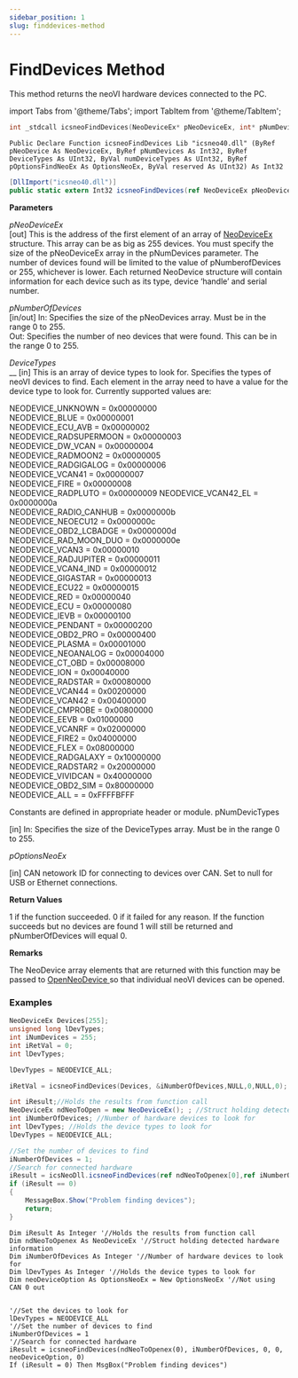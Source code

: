 ```yaml
---
sidebar_position: 1
slug: finddevices-method
---
```

# FindDevices Method

This method returns the neoVI hardware devices connected to the PC.

import Tabs from '@theme/Tabs';
import TabItem from '@theme/TabItem';

<Tabs>
<TabItem value="cpp" label="C/C++ Declare" default>

```cpp
int _stdcall icsneoFindDevices(NeoDeviceEx* pNeoDeviceEx, int* pNumDevices ,unsigned int* DeviceTypes,unsigned int numDeviceTypes,POptionsFindNeoEx* pOptionsNeoEx,unsigned int* reserved); 
```
</TabItem>

<TabItem value="vbnet" label="Visual Basic .NET Declare">

```vbnet
Public Declare Function icsneoFindDevices Lib "icsneo40.dll" (ByRef pNeoDevice As NeoDeviceEx, ByRef pNumDevices As Int32, ByRef DeviceTypes As UInt32, ByVal numDeviceTypes As UInt32, ByRef pOptionsFindNeoEx As OptionsNeoEx, ByVal reserved As UInt32) As Int32
```
</TabItem>

<TabItem value="c#" label="C# Declare">

```csharp
[DllImport("icsneo40.dll")]
public static extern Int32 icsneoFindDevices(ref NeoDeviceEx pNeoDevice, ref Int32 pNumDevices, UInt32 DeviceTypes, UInt32 numDeviceTypes, ref OptionsNeoEx pOptionsNeoEx, UInt32 reserved);
```
</TabItem>
</Tabs>

**Parameters**

_pNeoDeviceEx_ <br />
\[out] This is the address of the first element of an array of [NeoDeviceEx](../structures-types-and-defines-overview-intrepidcs-api/setting-structures-overview-intrepidcs-api/neodeviceex-structure.md) structure. This array can be as big as 255 devices. You must specify the size of the pNeoDeviceEx array in the pNumDevices parameter. The number of devices found will be limited to the value of pNumberofDevices or 255, whichever is lower. Each returned NeoDevice structure will contain information for each device such as its type, device ‘handle’ and serial number.

_pNumberOfDevices_ <br />
\[in/out] In: Specifies the size of the pNeoDevices array. Must be in the range 0 to 255. <br />
Out: Specifies the number of neo devices that were found. This can be in the range 0 to 255.

_DeviceTypes_ <br />
\_\_ \[in] This is an array of device types to look for. Specifies the types of neoVI devices to find. Each element in the array need to have a value for the device type to look for. Currently supported values are:

NEODEVICE_UNKNOWN = 0x00000000<br />
NEODEVICE_BLUE = 0x00000001<br />
NEODEVICE_ECU_AVB = 0x00000002<br />
NEODEVICE_RADSUPERMOON = 0x00000003<br />
NEODEVICE_DW_VCAN = 0x00000004<br />
NEODEVICE_RADMOON2 = 0x00000005<br />
NEODEVICE_RADGIGALOG = 0x00000006<br />
NEODEVICE_VCAN41 = 0x00000007<br />
NEODEVICE_FIRE = 0x00000008<br />
NEODEVICE_RADPLUTO = 0x00000009
NEODEVICE_VCAN42_EL = 0x0000000a<br />
NEODEVICE_RADIO_CANHUB = 0x0000000b<br />
NEODEVICE_NEOECU12 = 0x0000000c<br />
NEODEVICE_OBD2_LCBADGE = 0x0000000d<br />
NEODEVICE_RAD_MOON_DUO = 0x0000000e<br />
NEODEVICE_VCAN3 = 0x00000010<br />
NEODEVICE_RADJUPITER = 0x00000011<br />
NEODEVICE_VCAN4_IND = 0x00000012<br />
NEODEVICE_GIGASTAR = 0x00000013<br />
NEODEVICE_ECU22 = 0x00000015<br />
NEODEVICE_RED = 0x00000040<br />
NEODEVICE_ECU = 0x00000080<br />
NEODEVICE_IEVB = 0x00000100<br />
NEODEVICE_PENDANT = 0x00000200<br />
NEODEVICE_OBD2_PRO = 0x00000400<br />
NEODEVICE_PLASMA = 0x00001000<br />
NEODEVICE_NEOANALOG = 0x00004000<br />
NEODEVICE_CT_OBD = 0x00008000<br />
NEODEVICE_ION = 0x00040000<br />
NEODEVICE_RADSTAR = 0x00080000<br />
NEODEVICE_VCAN44 = 0x00200000<br />
NEODEVICE_VCAN42 = 0x00400000<br />
NEODEVICE_CMPROBE = 0x00800000<br />
NEODEVICE_EEVB = 0x01000000<br />
NEODEVICE_VCANRF = 0x02000000<br />
NEODEVICE_FIRE2 = 0x04000000<br />
NEODEVICE_FLEX = 0x08000000<br />
NEODEVICE_RADGALAXY = 0x10000000<br />
NEODEVICE_RADSTAR2 = 0x20000000<br />
NEODEVICE_VIVIDCAN = 0x40000000<br />
NEODEVICE_OBD2_SIM = 0x80000000<br />
NEODEVICE_ALL = = 0xFFFFBFFF<br />

Constants are defined in appropriate header or module. pNumDevicTypes

\[in] In: Specifies the size of the DeviceTypes array. Must be in the range 0 to 255.

_pOptionsNeoEx_

\[in] CAN netowork ID for connecting to devices over CAN. Set to null for USB or Ethernet connections.

**Return Values**

1 if the function succeeded. 0 if it failed for any reason. If the function succeeds but no devices are found 1 will still be returned and pNumberOfDevices will equal 0.

**Remarks**

The NeoDevice array elements that are returned with this function may be passed to [OpenNeoDevice ](openneodevice-method-intrepidcs-api.md)so that individual neoVI devices can be opened.

### Examples

<Tabs>
<TabItem value="cpp" label="C/C++ Declare" default>

```cpp
NeoDeviceEx Devices[255];
unsigned long lDevTypes;
int iNumDevices = 255;
int iRetVal = 0;
int lDevTypes;

lDevTypes = NEODEVICE_ALL;

iRetVal = icsneoFindDevices(Devices, &iNumberOfDevices,NULL,0,NULL,0);
```
</TabItem>

<TabItem value="c#" label="C# Declare">

```csharp
int iResult;//Holds the results from function call
NeoDeviceEx ndNeoToOpen = new NeoDeviceEx(); ; //Struct holding detected hardware information
int iNumberOfDevices; //Number of hardware devices to look for
int lDevTypes; //Holds the device types to look for
lDevTypes = NEODEVICE_ALL;

//Set the number of devices to find
iNumberOfDevices = 1;
//Search for connected hardware
iResult = icsNeoDll.icsneoFindDevices(ref ndNeoToOpenex[0],ref iNumberOfDevices, 0, 0,ref neoDeviceOption, 0);
if (iResult == 0)
{
    MessageBox.Show("Problem finding devices");
    return;
}
```
</TabItem>

<TabItem value="vbnet" label="Visual Basic .NET Declare">

```vbnet
Dim iResult As Integer '//Holds the results from function call
Dim ndNeoToOpenex As NeoDeviceEx '//Struct holding detected hardware information
Dim iNumberOfDevices As Integer '//Number of hardware devices to look for
Dim lDevTypes As Integer '//Holds the device types to look for
Dim neoDeviceOption As OptionsNeoEx = New OptionsNeoEx '//Not using CAN 0 out


'//Set the devices to look for
lDevTypes = NEODEVICE_ALL
'//Set the number of devices to find
iNumberOfDevices = 1
'//Search for connected hardware
iResult = icsneoFindDevices(ndNeoToOpenex(0), iNumberOfDevices, 0, 0, neoDeviceOption, 0)
If (iResult = 0) Then MsgBox("Problem finding devices")
```
</TabItem>
</Tabs>